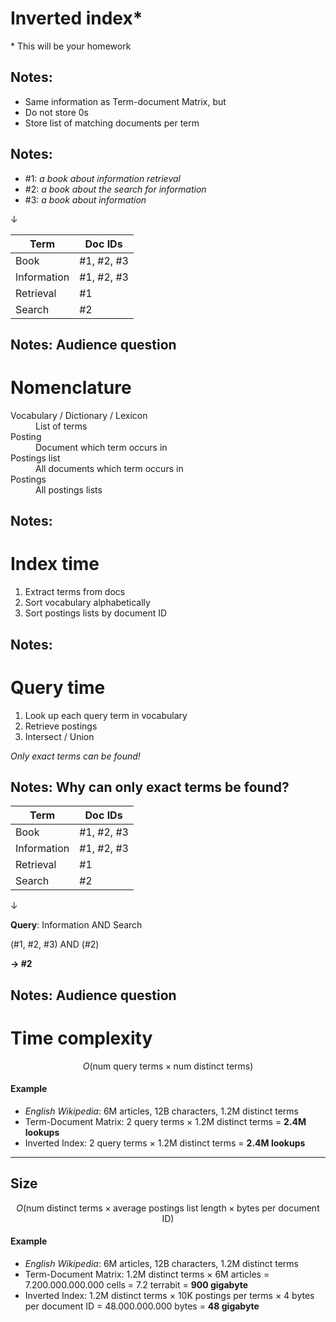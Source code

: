 # Inverted index*

\* This will be your homework

Notes:
---

* Same information as Term-document Matrix, but
* Do not store 0s
* Store list of matching documents per term

Notes:
---

<!-- .slide: class="audience-question" -->

* \#1: _a book about information retrieval_
* \#2: _a book about the search for information_
* \#3: _a book about information_

&darr;

| Term        | Doc IDs                                        |
|-------------|------------------------------------------------|
| Book        | #1, #2, #3 <!-- .element: class="fragment" --> |
| Information | #1, #2, #3 <!-- .element: class="fragment" --> |
| Retrieval   | #1         <!-- .element: class="fragment" --> |
| Search      | #2         <!-- .element: class="fragment" --> |

Notes: Audience question
---

# Nomenclature

<dl>
  <dt>Vocabulary / Dictionary / Lexicon</dt><!-- .element: class="fragment" data-fragment-index="1" -->
  <dd>List of terms</dd><!-- .element: class="fragment" data-fragment-index="1" -->

  <dt>Posting</dt><!-- .element: class="fragment" data-fragment-index="2" -->
  <dd>Document which term occurs in</dd><!-- .element: class="fragment" data-fragment-index="2" -->

  <dt>Postings list</dt><!-- .element: class="fragment" data-fragment-index="3" -->
  <dd>All documents which term occurs in</dd><!-- .element: class="fragment" data-fragment-index="3" -->

  <dt>Postings</dt><!-- .element: class="fragment" data-fragment-index="4" -->
  <dd>All postings lists</dd><!-- .element: class="fragment" data-fragment-index="4" -->
</dl>

Notes:
---

# Index time

1. Extract terms from docs
2. Sort vocabulary alphabetically
3. Sort postings lists by document ID

Notes:
---

<!-- .slide: class="audience-question" -->

# Query time

1. Look up each query term in vocabulary
2. Retrieve postings
3. Intersect / Union

*Only exact terms can be found!*

Notes:
Why can only exact terms be found?
---

<!-- .slide: class="audience-question" -->

| Term                                                                                               | Doc IDs                                                                               |
|----------------------------------------------------------------------------------------------------|---------------------------------------------------------------------------------------|
| Book                                                                                               | #1, #2, #3                                                                            |
| <span>Information</span><!-- .element: class="fragment highlight-blue" data-fragment-index="2" --> | #1, #2, #3 <!-- .element: class="fragment highlight-blue" data-fragment-index="2" --> |
| Retrieval                                                                                          | #1                                                                                    |
| <span>Search</span><!-- .element: class="fragment highlight-blue" data-fragment-index="3" -->      | #2 <!-- .element: class="fragment highlight-blue" data-fragment-index="3" -->         |

&darr;

&shy;<!-- .element: class="fragment" data-fragment-index="1" -->**Query**:
<span>Information</span><!-- .element: class="fragment highlight-blue" data-fragment-index="2" -->
AND
<span>Search</span><!-- .element: class="fragment highlight-blue" data-fragment-index="3" -->

(#1, #2, #3) AND (#2)<!-- .element: class="fragment fade-in" -->

**&rarr; #2**<!-- .element: class="fragment fade-in" -->

Notes:
Audience question
---

# Time complexity

$$O(\text{num query terms} \times \text{num distinct
terms})$$<!-- .element: class="fragment" data-fragment-index="1" -->

#### <!-- .element: class="fragment" data-fragment-index="1" -->Example

* &shy;<!-- .element: class="fragment" data-fragment-index="1" -->*English Wikipedia*: 6M articles, 12B characters, 1.2M
  distinct terms
* &shy;<!-- .element: class="fragment" data-fragment-index="1" -->Term-Document Matrix: 2 query terms &times; 1.2M
  distinct terms = **2.4M lookups**
* &shy;<!-- .element: class="fragment" data-fragment-index="2" -->Inverted Index: 2 query terms &times; 1.2M distinct
  terms = **2.4M lookups**

---

<!-- .slide: class="audience-question" -->

## Size

$$O(\text{num distinct terms} \times \text{average postings list length} \times \text{bytes per document
ID})$$<!-- .element: class="fragment" data-fragment-index="1" -->

#### <!-- .element: class="fragment" data-fragment-index="2" -->Example

* &shy;<!-- .element: class="fragment" data-fragment-index="2" -->*English Wikipedia*: 6M articles, 12B characters, 1.2M
  distinct terms
* &shy;<!-- .element: class="fragment" data-fragment-index="2" -->Term-Document Matrix: 1.2M distinct terms &times; 6M
  articles = 7.200.000.000.000 cells = 7.2 terrabit = **900 gigabyte**
* &shy;<!-- .element: class="fragment" data-fragment-index="3" -->Inverted Index: 1.2M distinct terms &times; 10K
  postings per terms &times; 4 bytes per document ID = 48.000.000.000 bytes = **48 gigabyte**
